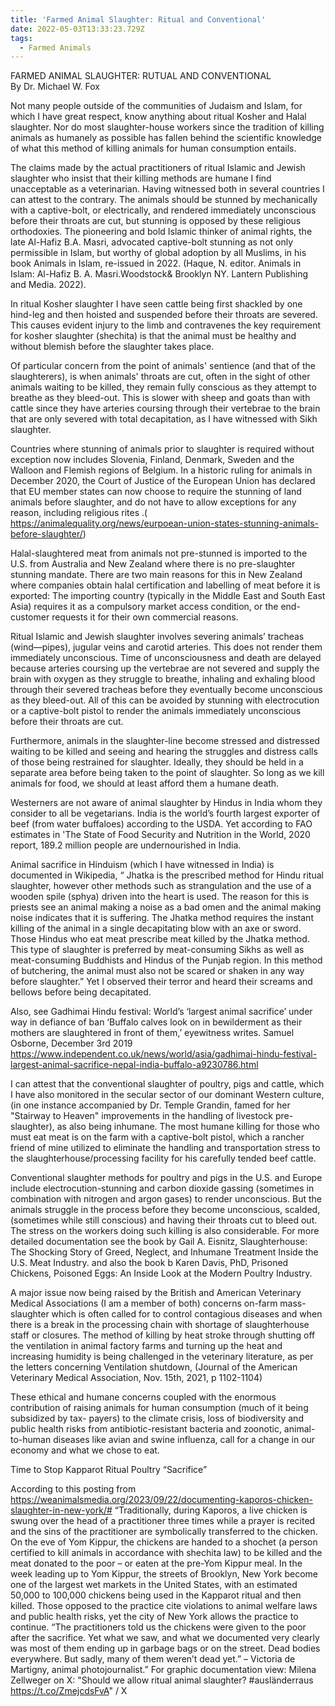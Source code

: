 ```yaml
---
title: 'Farmed Animal Slaughter: Ritual and Conventional'
date: 2022-05-03T13:33:23.729Z
tags:
  - Farmed Animals
---
```

 FARMED ANIMAL SLAUGHTER: RUTUAL AND CONVENTIONAL
\
                By Dr. Michael W. Fox

Not many people outside of the communities of Judaism and Islam, for which I have great respect, know anything about ritual Kosher and Halal slaughter. Nor do most slaughter-house workers since the tradition of killing animals as humanely as possible has fallen behind the scientific knowledge of what this method of killing animals for human consumption entails.

The claims made by the actual practitioners of ritual Islamic and Jewish slaughter who insist that their killing methods are humane I find unacceptable as a veterinarian. Having witnessed both in several countries I can attest to the contrary. The animals should be stunned by mechanically with a captive-bolt, or electrically, and rendered immediately unconscious before their throats are cut, but stunning is opposed by these religious orthodoxies. The pioneering and bold Islamic thinker of animal rights, the late Al-Hafiz B.A. Masri, advocated captive-bolt stunning as not only permissible in Islam, but worthy of global adoption by all Muslims, in his book Animals in Islam, re-issued in 2022. (Haque, N. editor. Animals in Islam: Al-Hafiz B. A. Masri.Woodstock& Brooklyn NY. Lantern Publishing and Media. 2022).

In ritual Kosher slaughter I have seen cattle being first shackled by one hind-leg and then hoisted and suspended before their throats are severed. This causes evident injury to the limb and contravenes the key requirement for kosher slaughter (shechita) is that the animal must be healthy and without blemish before the slaughter takes place.

Of particular concern from the point of animals' sentience (and that of the slaughterers), is when animals' throats are cut, often in the sight of other animals waiting to be killed, they remain fully conscious as they attempt to breathe as they bleed-out. This is slower with sheep and goats than with cattle since they have arteries coursing through their vertebrae to the brain that are only severed with total decapitation, as I have witnessed with Sikh slaughter. 

 Countries where stunning of animals prior to slaughter is required without exception now includes Slovenia, Finland, Denmark, Sweden and the Walloon and Flemish regions of Belgium.  In a historic ruling for animals in December 2020, the Court of Justice of the European Union has declared that EU member states can now choose to require the stunning of land animals before slaughter, and do not have to allow exceptions for any reason, including religious rites .( https://animalequality.org/news/eurpoean-union-states-stunning-animals-before-slaughter/)

Halal-slaughtered meat from animals not pre-stunned is imported to the U.S. from Australia and New Zealand where there is no pre-slaughter stunning mandate. There are two main reasons for this in New Zealand where companies obtain halal certification and labelling of meat before it is exported: The importing country (typically in the Middle East and South East Asia) requires it as a compulsory market access condition, or the end-customer requests it for their own commercial reasons. 

Ritual Islamic and Jewish slaughter involves severing animals’ tracheas (wind—pipes), jugular veins and carotid arteries. This does not render them immediately unconscious. Time of unconsciousness and death are delayed because arteries coursing up the vertebrae are not severed and supply the brain with oxygen as they struggle to breathe, inhaling and exhaling blood through their severed tracheas before they eventually become unconscious as they bleed-out. 
All of this can be avoided by stunning with electrocution or a captive-bolt pistol to render the animals immediately unconscious before their throats are cut. 

Furthermore, animals in the slaughter-line become stressed and distressed waiting to be killed and seeing and hearing the struggles and distress calls of those being restrained for slaughter. Ideally, they should be held in a separate area before being taken to the point of slaughter. So long as we kill animals for food, we should at least afford them a humane death.

Westerners are not aware of animal slaughter by Hindus in India whom they consider to all be vegetarians. India is the world’s fourth largest exporter of beef (from water buffaloes) according to the USDA. Yet according to FAO estimates in 'The State of Food Security and Nutrition in the World, 2020 report, 189.2 million people are undernourished in India. 

Animal sacrifice in Hinduism (which I have witnessed in India) is documented in  Wikipedia, “  Jhatka is the prescribed method for Hindu ritual slaughter, however other methods such as strangulation and the use of a wooden spile (sphya) driven into the heart is used. The reason for this is priests see an animal making a noise as a bad omen and the animal making noise indicates that it is suffering. The Jhatka method requires the instant killing of the animal in a single decapitating blow with an axe or sword. Those Hindus who eat meat prescribe meat killed by the Jhatka method. This type of slaughter is preferred by meat-consuming Sikhs as well as meat-consuming Buddhists and Hindus of the Punjab region. In this method of butchering, the animal must also not be scared or shaken in any way before slaughter.”  Yet I observed their terror and heard their screams and bellows before being decapitated.

Also, see Gadhimai Hindu festival: World’s ‘largest animal sacrifice’ under way in defiance of ban ‘Buffalo calves look on in bewilderment as their mothers are slaughtered in front of them,’ eyewitness writes. Samuel Osborne,  December 3rd 2019  https://www.independent.co.uk/news/world/asia/gadhimai-hindu-festival-largest-animal-sacrifice-nepal-india-buffalo-a9230786.html

I can attest that the conventional slaughter of poultry, pigs and cattle, which I have also monitored in the secular sector of our dominant Western culture, (in one instance accompanied by Dr. Temple Grandin, famed for her "Stairway to Heaven" improvements in the handling of livestock pre-slaughter), as also being inhumane.
The most humane killing for those who must eat meat is on the farm with a captive-bolt pistol, which a rancher friend of mine utilized to eliminate the handling and transportation stress to the slaughterhouse/processing facility for his carefully tended beef cattle.

Conventional slaughter methods for poultry and pigs in the U.S. and Europe include electrocution-stunning and carbon dioxide gassing (sometimes in combination with nitrogen and argon gases) to render unconscious. But the animals struggle in the process before they become unconscious, scalded, (sometimes while still conscious) and having their throats cut to bleed out. The stress on the workers doing such killing is also considerable. For more detailed documentation see the book by Gail A. Eisnitz, Slaughterhouse: The Shocking Story of Greed, Neglect, and Inhumane Treatment Inside the U.S. Meat Industry. and also the book b Karen Davis, PhD,  Prisoned Chickens, Poisoned Eggs: An Inside Look at the Modern Poultry Industry.

A major issue now being raised by the British and American Veterinary Medical Associations (I am a member of both) concerns on-farm mass-slaughter which is often called for to control contagious diseases and when there is a break in the processing chain with shortage of slaughterhouse staff or closures. The method of killing by heat stroke through shutting off the ventilation in animal factory farms and turning up the heat and increasing humidity is being challenged in the veterinary literature, as per the letters concerning Ventilation shutdown, (Journal of the American Veterinary Medical Association, Nov. 15th, 2021, p 1102-1104)

These ethical and humane concerns coupled with the enormous contribution of raising animals for human consumption (much of it being subsidized by tax- payers) to the climate crisis, loss of biodiversity and public health risks from antibiotic-resistant bacteria and zoonotic, animal-to-human diseases like avian and swine influenza, call for a change in our economy and what we chose to eat.

Time to Stop Kapparot Ritual Poultry “Sacrifice”

According to this posting from https://weanimalsmedia.org/2023/09/22/documenting-kaporos-chicken-slaughter-in-new-york/#
“Traditionally, during Kaporos, a live chicken is swung over the head of a practitioner three times while a prayer is recited and the sins of the practitioner are symbolically transferred to the chicken. On the eve of Yom Kippur, the chickens are handed to a shochet (a person certified to kill animals in accordance with shechita law) to be killed and the meat donated to the poor – or eaten at the pre-Yom Kippur meal. In the week leading up to Yom Kippur, the streets of Brooklyn, New York become one of the largest wet markets in the United States, with an estimated 50,000 to 100,000 chickens being used in the Kapparot ritual and then killed. Those opposed to the practice cite violations to animal welfare laws and public health risks, yet the city of New York allows the practice to continue. “The practitioners told us the chickens were given to the poor after the sacrifice. Yet what we saw, and what we documented very clearly was most of them ending up in garbage bags or on the street. Dead bodies everywhere. But sadly, many of them weren’t dead yet.” – Victoria de Martigny, animal photojournalist.”
For graphic documentation view: Milena Zellweger on X: "Should we allow ritual animal slaughter? #ausländerraus https://t.co/ZmejcdsFvA" / X
